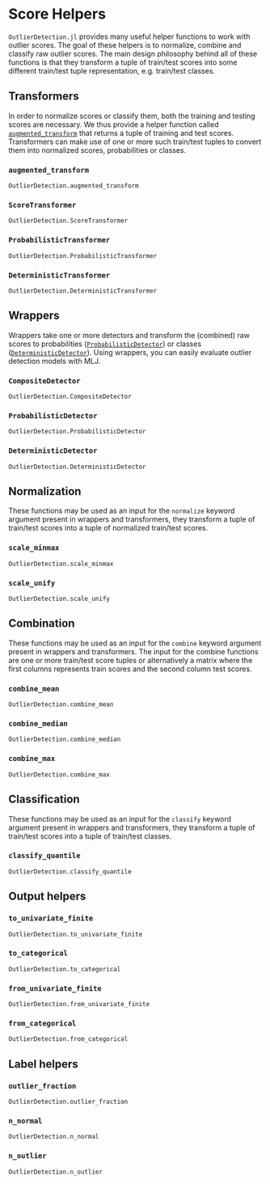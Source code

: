 # Score Helpers

`OutlierDetection.jl` provides many useful helper functions to work with outlier scores. The goal of these helpers is to normalize, combine and classify raw outlier scores. The main design philosophy behind all of these functions is that they transform a tuple of train/test scores into some different train/test tuple representation, e.g. train/test classes.

## Transformers

In order to normalize scores or classify them, both the training and testing scores are necessary. We thus provide a helper function called [`augmented_transform`](@ref) that returns a tuple of training and test scores. Transformers can make use of one or more such train/test tuples to convert them into normalized scores, probabilities or classes.

### `augmented_transform`

```@docs
OutlierDetection.augmented_transform
```

### `ScoreTransformer`

```@docs
OutlierDetection.ScoreTransformer
```

### `ProbabilisticTransformer`

```@docs
OutlierDetection.ProbabilisticTransformer
```

### `DeterministicTransformer`

```@docs
OutlierDetection.DeterministicTransformer
```

## Wrappers

Wrappers take one or more detectors and transform the (combined) raw scores to probabilities ([`ProbabilisticDetector`](@ref)) or classes ([`DeterministicDetector`](@ref)). Using wrappers, you can easily evaluate outlier detection models with MLJ.

### `CompositeDetector`

```@docs
OutlierDetection.CompositeDetector
```

### `ProbabilisticDetector`

```@docs
OutlierDetection.ProbabilisticDetector
```

### `DeterministicDetector`

```@docs
OutlierDetection.DeterministicDetector
```

## Normalization

These functions may be used as an input for the `normalize` keyword argument present in wrappers and transformers, they transform a tuple of train/test scores into a tuple of normalized train/test scores.

### `scale_minmax`

```@docs
OutlierDetection.scale_minmax
```

### `scale_unify`

```@docs
OutlierDetection.scale_unify
```

## Combination

These functions may be used as an input for the `combine` keyword argument present in wrappers and transformers. The input for the combine functions are one or more train/test score tuples or alternatively a matrix where the first columns represents train scores and the second column test scores.

### `combine_mean`

```@docs
OutlierDetection.combine_mean
```

### `combine_median`

```@docs
OutlierDetection.combine_median
```

### `combine_max`

```@docs
OutlierDetection.combine_max
```

## Classification

These functions may be used as an input for the `classify` keyword argument present in wrappers and transformers, they transform a tuple of train/test scores into a tuple of train/test classes.

### `classify_quantile`

```@docs
OutlierDetection.classify_quantile
```

## Output helpers

### `to_univariate_finite`

```@docs
OutlierDetection.to_univariate_finite
```

### `to_categorical`

```@docs
OutlierDetection.to_categorical
```

### `from_univariate_finite`

```@docs
OutlierDetection.from_univariate_finite
```

### `from_categorical`

```@docs
OutlierDetection.from_categorical
```

## Label helpers

### `outlier_fraction`

```@docs
OutlierDetection.outlier_fraction
```

### `n_normal`

```@docs
OutlierDetection.n_normal
```

### `n_outlier`

```@docs
OutlierDetection.n_outlier
```
